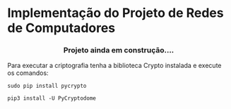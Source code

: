 # Implementação do Projeto de Redes de Computadores 

<h3 align = "center">
    Projeto ainda em construção....
</h3> 
Para executar a criptografia tenha a biblioteca Crypto instalada e execute os comandos:


 ```sudo pip install pycrypto```
 
 ```pip3 install -U PyCryptodome```
 